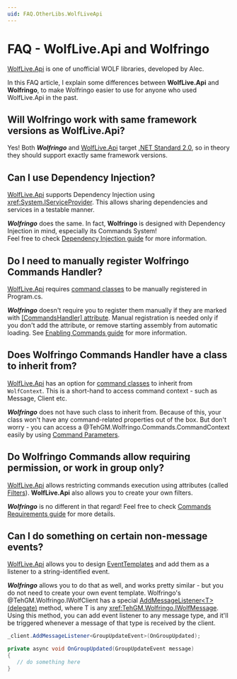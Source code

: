 ```yaml
---
uid: FAQ.OtherLibs.WolfLiveApi
---
```


# FAQ - WolfLive.Api and Wolfringo
[WolfLive.Api](https://github.com/calico-crusade/WolfLive.Api) is one of unofficial WOLF libraries, developed by Alec.

In this FAQ article, I explain some differences between **WolfLive.Api** and **Wolfringo**, to make Wolfringo easier to use for anyone who used WolfLive.Api in the past.

## Will Wolfringo work with same framework versions as WolfLive.Api?
Yes! Both ***Wolfringo*** and [WolfLive.Api](https://github.com/calico-crusade/WolfLive.Api) target [.NET Standard 2.0](https://docs.microsoft.com/en-gb/dotnet/standard/net-standard), so in theory they should support exactly same framework versions.

## Can I use Dependency Injection?
[WolfLive.Api](https://github.com/calico-crusade/WolfLive.Api) supports Dependency Injection using <xref:System.IServiceProvider>. This allows sharing dependencies and services in a testable manner.

***Wolfringo*** does the same. In fact, **Wolfringo** is designed with Dependency Injection in mind, especially its Commands System!  
Feel free to check [Dependency Injection guide](xref:Guides.Commands.DependencyInjection) for more information.

## Do I need to manually register Wolfringo Commands Handler?
[WolfLive.Api](https://github.com/calico-crusade/WolfLive.Api) requires [command classes](https://github.com/calico-crusade/WolfLive.Api/wiki/Commands#wolfliveapi-commands) to be manually registered in Program.cs.

***Wolfringo*** doesn't require you to register them manually if they are marked with [\[CommandsHandler\] attribute](xref:TehGM.Wolfringo.Commands.CommandsHandlerAttribute). Manual registration is needed only if you don't add the attribute, or remove starting assembly from automatic loading. See [Enabling Commands guide](xref:Guides.Commands.Intro) for more information.

## Does Wolfringo Commands Handler have a class to inherit from?
[WolfLive.Api](https://github.com/calico-crusade/WolfLive.Api) has an option for [command classes](https://github.com/calico-crusade/WolfLive.Api/wiki/Commands#wolfliveapi-commands) to inherit from `WolfContext`. This is a short-hand to access command context - such as Message, Client etc.

***Wolfringo*** does not have such class to inherit from. Because of this, your class won't have any command-related properties out of the box. But don't worry - you can access a @TehGM.Wolfringo.Commands.CommandContext easily by using [Command Parameters](xref:Guides.Commands.Handlers#commandcontext).

## Do Wolfringo Commands allow requiring permission, or work in group only?
[WolfLive.Api](https://github.com/calico-crusade/WolfLive.Api) allows restricting commands execution using attributes (called [Filters](https://github.com/calico-crusade/WolfLive.Api/wiki/Commands#filters)). **WolfLive.Api** also allows you to create your own filters.

***Wolfringo*** is no different in that regard! Feel free to check [Commands Requirements guide](xref:Guides.Commands.Requirements) for more details.

## Can I do something on certain non-message events?
[WolfLive.Api](https://github.com/calico-crusade/WolfLive.Api) allows you to design [EventTemplates](https://github.com/calico-crusade/WolfLive.Api/wiki/Events) and add them as a listener to a string-identified event.

***Wolfringo*** allows you to do that as well, and works pretty similar - but you do not need to create your own event template. Wolfringo's @TehGM.Wolfringo.IWolfClient has a special [AddMessageListener&lt;T&gt;(delegate)](xref:TehGM.Wolfringo.WolfClientExtensions.AddMessageListener``1(TehGM.Wolfringo.IWolfClient,System.Action{``0})) method, where T is any <xref:TehGM.Wolfringo.IWolfMessage>. Using this method, you can add event listener to any message type, and it'll be triggered whenever a message of that type is received by the client.

```csharp
_client.AddMessageListener<GroupUpdateEvent>(OnGroupUpdated);

private async void OnGroupUpdated(GroupUpdateEvent message)
{
   // do something here
}
```